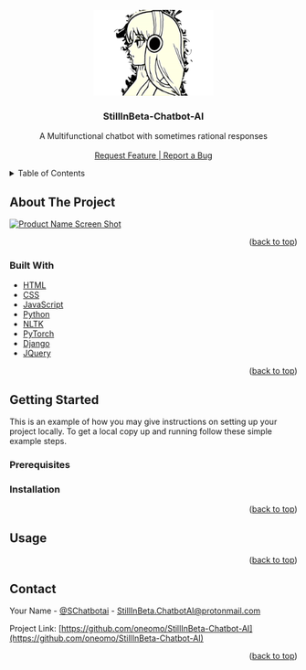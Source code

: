 <div id="top"></div>

<!-- PROJECT LOGO -->
<br />
<div align="center">
  <a href="https://github.com/github_username/repo_name">
    <img src="media/transparent.png" alt="Logo" width="210" height="150">
  </a>

<h3 align="center">StillInBeta-Chatbot-AI</h3>

  <p align="center">
    A Multifunctional chatbot with sometimes rational responses<br/><br/>
    <a href="https://github.com/oneomo/StillInBeta-Chatbot-AI/issues">Request Feature | Report a Bug</a>
  </p>
</div>



<!-- TABLE OF CONTENTS -->
<details>
  <summary>Table of Contents</summary>
  <ol>
    <li>
      <a href="#about-the-project">About The Project</a>
      <img src="media/projekt.png" alt="Projekt kép" width="400" height="300">
      <ul>
        <li><a href="#built-with">Built With</a></li>
        <li><a href="#built-with">Django</a></li>
        <li><a href="#built-with">Python</a></li>
        <li><a href="#built-with">Javascript</a></li>
        <li><a href="#built-with">HTML,CSS</a></li>
      </ul>
    </li>
    <li>
      <a href="#getting-started">Getting Started</a>
      <ul>
        <li><a href="#prerequisites">Prerequisites</a></li>
        <li><a href="#installation">Installation</a></li>
      </ul>
    </li>
    <li><a href="#usage">Usage</a></li>    
    <li><a href="#contact">Contact</a></li>
  </ol>
</details>



<!-- ABOUT THE PROJECT -->
## About The Project

[![Product Name Screen Shot][product-screenshot]](https://example.com)

<p align="right">(<a href="#top">back to top</a>)</p>



### Built With

* [HTML](https://html.spec.whatwg.org/multipage/)
* [CSS](https://hu.wikipedia.org/wiki/Cascading_Style_Sheets)
* [JavaScript](https://www.javascript.com/)
* [Python](https://www.python.org/)
* [NLTK](https://www.nltk.org/)
* [PyTorch](https://pytorch.org/)
* [Django](https://www.djangoproject.com/)
* [JQuery](https://jquery.com)

<p align="right">(<a href="#top">back to top</a>)</p>



<!-- GETTING STARTED -->
## Getting Started

This is an example of how you may give instructions on setting up your project locally.
To get a local copy up and running follow these simple example steps.

### Prerequisites

 
### Installation

 
<p align="right">(<a href="#top">back to top</a>)</p>



<!-- USAGE EXAMPLES -->
## Usage

 

<p align="right">(<a href="#top">back to top</a>)</p>

<!-- CONTACT -->
## Contact

Your Name - [@SChatbotai](https://twitter.com/SChatbotai) - StillInBeta.ChatbotAI@protonmail.com

Project Link: [https://github.com/oneomo/StillInBeta-Chatbot-AI](https://github.com/oneomo/StillInBeta-Chatbot-AI)

<p align="right">(<a href="#top">back to top</a>)</p>

<!-- MARKDOWN LINKS & IMAGES -->
<!-- https://www.markdownguide.org/basic-syntax/#reference-style-links -->
[contributors-shield]: https://img.shields.io/github/contributors/github_username/repo_name.svg?style=for-the-badge
[contributors-url]: https://github.com/github_username/repo_name/graphs/contributors
[forks-shield]: https://img.shields.io/github/forks/github_username/repo_name.svg?style=for-the-badge
[forks-url]: https://github.com/github_username/repo_name/network/members
[stars-shield]: https://img.shields.io/github/stars/github_username/repo_name.svg?style=for-the-badge
[stars-url]: https://github.com/github_username/repo_name/stargazers
[issues-shield]: https://img.shields.io/github/issues/github_username/repo_name.svg?style=for-the-badge
[issues-url]: https://github.com/github_username/repo_name/issues
[license-shield]: https://img.shields.io/github/license/github_username/repo_name.svg?style=for-the-badge
[license-url]: https://github.com/github_username/repo_name/blob/master/LICENSE.txt
[linkedin-shield]: https://img.shields.io/badge/-LinkedIn-black.svg?style=for-the-badge&logo=linkedin&colorB=555
[linkedin-url]: https://linkedin.com/in/linkedin_username
[product-screenshot]: images/screenshot.png
